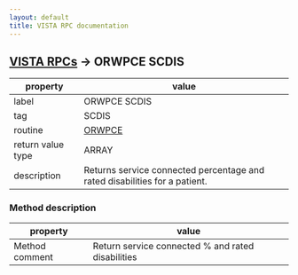 ```yaml
---
layout: default
title: VISTA RPC documentation
---
```




## [VISTA RPCs](TableOfContent.md) &#8594; ORWPCE SCDIS 

 property | value 
--- | --- 
 label | ORWPCE SCDIS
 tag | SCDIS
 routine | [ORWPCE](http://code.osehra.org/dox/Routine_ORWPCE_source.html)
 return value type | ARRAY
 description | Returns service connected percentage and rated disabilities for a patient.


### Method description

 property | value 
--- | --- 
 Method comment | Return service connected % and rated disabilities